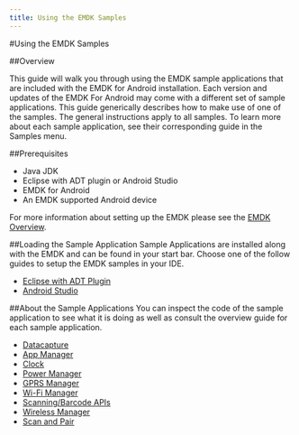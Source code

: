 ```yaml
---
title: Using the EMDK Samples
---
```

#Using the EMDK Samples

##Overview

This guide will walk you through using the EMDK sample applications that are included with the EMDK for Android installation. Each version and updates of the EMDK For Android may come with a different set of sample applications. This guide generically describes how to make use of one of the samples. The general instructions apply to all samples. To learn more about each sample application, see their corresponding guide in the Samples menu.

##Prerequisites
- Java JDK 
- Eclipse with ADT plugin or  Android Studio
- EMDK for Android  
- An EMDK supported Android device

For more information about setting up the EMDK please see the [EMDK Overview](../guide/about).

##Loading the Sample Application
Sample Applications are installed along with the EMDK and can be found in your start bar. Choose one of 
the follow guides to setup the EMDK samples in your IDE.

* [Eclipse with ADT Plugin](../guide/sample/emdksamples_eclipse)
* [Android Studio](../guide/sample/emdksamples_androidstudio)

##About the Sample Applications
You can inspect the code of the sample application to see what it is doing as well as consult the overview guide for each sample application.

* [Datacapture](../guide/sample/sampledatacaptureprofile)
* [App Manager](../guide/sample/sampleprofileapp)
* [Clock](../guide/sample/sampleprofileclock)
* [Power Manager](../guide/sample/sampleprofilepower)
* [GPRS Manager](../guide/sample/sampleprofilegprs)
* [Wi-Fi Manager](../guide/sample/sampleprofilewifi)
* [Scanning/Barcode APIs](../guide/sample/samplebarcode)
* [Wireless Manager](../guide/sample/samplewireless)
* [Scan and Pair](../guide/sample/samplescanandpair)
